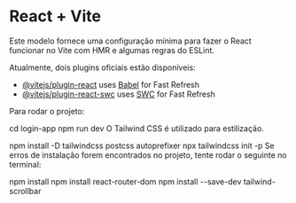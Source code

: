 # React + Vite

Este modelo fornece uma configuração mínima para fazer o React funcionar no Vite com HMR e algumas regras do ESLint.

Atualmente, dois plugins oficiais estão disponíveis:

- [@vitejs/plugin-react](https://github.com/vitejs/vite-plugin-react/blob/main/packages/plugin-react/README.md) uses [Babel](https://babeljs.io/) for Fast Refresh
- [@vitejs/plugin-react-swc](https://github.com/vitejs/vite-plugin-react-swc) uses [SWC](https://swc.rs/) for Fast Refresh


Para rodar o projeto:

cd login-app
npm run dev
O Tailwind CSS é utilizado para estilização.

npm install -D tailwindcss postcss autoprefixer
npx tailwindcss init -p
Se erros de instalação forem encontrados no projeto, tente rodar o seguinte no terminal:

npm install
npm install react-router-dom
npm install --save-dev tailwind-scrollbar

